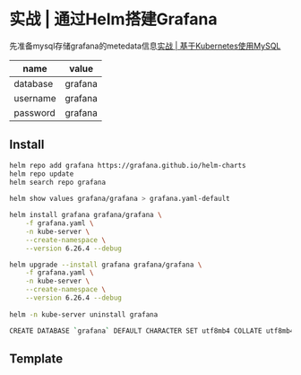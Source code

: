 # 实战 | 通过Helm搭建Grafana

先准备mysql存储grafana的metedata信息[实战 | 基于Kubernetes使用MySQL](kubernetes/21-mysql.md)

| name     | value   |
| -------- | ------- |
| database | grafana |
| username | grafana |
| password | grafana |



## Install

```bash
helm repo add grafana https://grafana.github.io/helm-charts
helm repo update
helm search repo grafana
 
helm show values grafana/grafana > grafana.yaml-default 

helm install grafana grafana/grafana \
    -f grafana.yaml \
    -n kube-server \
    --create-namespace \
    --version 6.26.4 --debug

helm upgrade --install grafana grafana/grafana \
    -f grafana.yaml \
    -n kube-server \
    --create-namespace \
    --version 6.26.4 --debug
    
helm -n kube-server uninstall grafana    

CREATE DATABASE `grafana` DEFAULT CHARACTER SET utf8mb4 COLLATE utf8mb4_0900_ai_ci;
```



## Template



